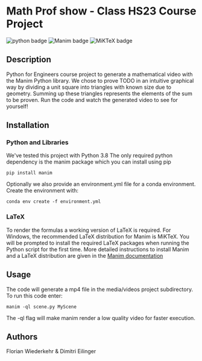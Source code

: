 # Math Prof show - Class HS23 Course Project
![python badge](https://img.shields.io/badge/python-3.8-orange?logo=python&logoColor=white)
![Manim badge](https://img.shields.io/badge/Manim-0.18.0-blue")
![MiKTeX badge](https://img.shields.io/badge/MiKTeX-23.10.12-red?logo=latex&logoColor=white)

## Description
Python for Engineers course project to generate a mathematical video with the Manim Python library. We chose to prove TODO in an intuitive graphical way by dividing a unit square into triangles with known size due to geometry. Summing up these triangles represents the elements of the sum to be proven. Run the code and watch the generated video to see for yourself!

## Installation
### Python and Libraries
We've tested this project with Python 3.8
The only required python dependency is the manim package which you can install using pip
```
pip install manim
```
Optionally we also provide an environment.yml file for a conda environment. Create the environment with:
```
conda env create -f environment.yml
``` 

### LaTeX
To render the formulas a working version of LaTeX is required. For Windows, the recommended LaTeX distribution for Manim is MiKTeX. You will be prompted to install the required LaTeX packages when running the Python script for the first time. More detailed instructions to install Manim and a LaTeX distribution are given in the [Manim documentation](https://docs.manim.community/en/stable/index.html)

## Usage
The code will generate a mp4 file in the media/videos project subdirectory. To run this code enter:
```
manim -ql scene.py MyScene
```
The -ql flag will make manim render a low quality video for faster execution.

## Authors
Florian Wiederkehr & Dimitri Eilinger